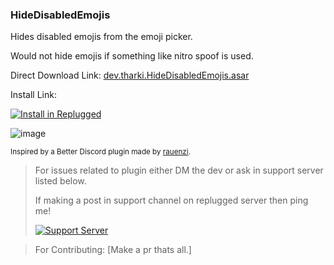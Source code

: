 ### HideDisabledEmojis

Hides disabled emojis from the emoji picker.

Would not hide emojis if something like nitro spoof is used.

Direct Download Link: [dev.tharki.HideDisabledEmojis.asar](https://github.com/Tharki-God/HideDisabledEmojis/releases/latest/download/dev.tharki.HideDisabledEmojis.asar)

Install Link:


[![Install in Replugged](https://img.shields.io/badge/-Install%20in%20Replugged-blue?style=for-the-badge&logo=none)](https://replugged.dev/install?identifier=Tharki-God/HideDisabledEmojis&source=github)

![image](https://tharki-god.github.io/files-random-host/bdpluginsassets/HideDisabledEmojis.png)

<sub>Inspired by a Better Discord plugin made by
[rauenzi](https://github.com/rauenzi/BetterDiscordAddons/tree/master/Plugins/HideDisabledEmojis).</sub>

> For issues related to plugin either DM the dev or ask in support server listed below.
>
>If making a post in support channel on replugged server then ping me!
>
> [![Support Server](https://discordapp.com/api/guilds/919649417005506600/widget.png?style=banner3)](https://discord.gg/SgKSKyh9gY)

> For Contributing: [Make a pr thats all.]
